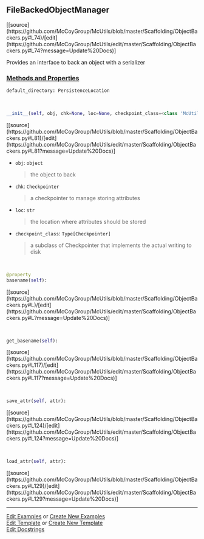 ## <a id="McUtils.Scaffolding.ObjectBackers.FileBackedObjectManager">FileBackedObjectManager</a> 
<div class="docs-source-link" markdown="1">
[[source](https://github.com/McCoyGroup/McUtils/blob/master/Scaffolding/ObjectBackers.py#L74)/[edit](https://github.com/McCoyGroup/McUtils/edit/master/Scaffolding/ObjectBackers.py#L74?message=Update%20Docs)]
</div>

Provides an interface to back an object with
a serializer

<div class="collapsible-section">
 <div class="collapsible-section collapsible-section-header" markdown="1">
 
### <a class="collapse-link" data-toggle="collapse" href="#methods">Methods and Properties</a> <a class="float-right" data-toggle="collapse" href="#methods"><i class="fa fa-chevron-down"></i></a>

 </div>
 <div class="collapsible-section collapsible-section-body collapse" id="methods" markdown="1">

```python
default_directory: PersistenceLocation
```
<a id="McUtils.Scaffolding.ObjectBackers.FileBackedObjectManager.__init__" class="docs-object-method">&nbsp;</a> 
```python
__init__(self, obj, chk=None, loc=None, checkpoint_class=<class 'McUtils.Scaffolding.Checkpointing.NumPyCheckpointer'>): 
```
<div class="docs-source-link" markdown="1">
[[source](https://github.com/McCoyGroup/McUtils/blob/master/Scaffolding/ObjectBackers.py#L81)/[edit](https://github.com/McCoyGroup/McUtils/edit/master/Scaffolding/ObjectBackers.py#L81?message=Update%20Docs)]
</div>


- `obj`: `object`
    >the object to back
- `chk`: `Checkpointer`
    >a checkpointer to manage storing attributes
- `loc`: `str`
    >the location where attributes should be stored
- `checkpoint_class`: `Type[Checkpointer]`
    >a subclass of Checkpointer that implements the actual writing to disk

<a id="McUtils.Scaffolding.ObjectBackers.FileBackedObjectManager.basename" class="docs-object-method">&nbsp;</a> 
```python
@property
basename(self): 
```
<div class="docs-source-link" markdown="1">
[[source](https://github.com/McCoyGroup/McUtils/blob/master/Scaffolding/ObjectBackers.py#L)/[edit](https://github.com/McCoyGroup/McUtils/edit/master/Scaffolding/ObjectBackers.py#L?message=Update%20Docs)]
</div>

<a id="McUtils.Scaffolding.ObjectBackers.FileBackedObjectManager.get_basename" class="docs-object-method">&nbsp;</a> 
```python
get_basename(self): 
```
<div class="docs-source-link" markdown="1">
[[source](https://github.com/McCoyGroup/McUtils/blob/master/Scaffolding/ObjectBackers.py#L117)/[edit](https://github.com/McCoyGroup/McUtils/edit/master/Scaffolding/ObjectBackers.py#L117?message=Update%20Docs)]
</div>

<a id="McUtils.Scaffolding.ObjectBackers.FileBackedObjectManager.save_attr" class="docs-object-method">&nbsp;</a> 
```python
save_attr(self, attr): 
```
<div class="docs-source-link" markdown="1">
[[source](https://github.com/McCoyGroup/McUtils/blob/master/Scaffolding/ObjectBackers.py#L124)/[edit](https://github.com/McCoyGroup/McUtils/edit/master/Scaffolding/ObjectBackers.py#L124?message=Update%20Docs)]
</div>

<a id="McUtils.Scaffolding.ObjectBackers.FileBackedObjectManager.load_attr" class="docs-object-method">&nbsp;</a> 
```python
load_attr(self, attr): 
```
<div class="docs-source-link" markdown="1">
[[source](https://github.com/McCoyGroup/McUtils/blob/master/Scaffolding/ObjectBackers.py#L129)/[edit](https://github.com/McCoyGroup/McUtils/edit/master/Scaffolding/ObjectBackers.py#L129?message=Update%20Docs)]
</div>

 </div>
</div>




___

[Edit Examples](https://github.com/McCoyGroup/McUtils/edit/gh-pages/ci/examples/McUtils/Scaffolding/ObjectBackers/FileBackedObjectManager.md) or 
[Create New Examples](https://github.com/McCoyGroup/McUtils/new/gh-pages/?filename=ci/examples/McUtils/Scaffolding/ObjectBackers/FileBackedObjectManager.md) <br/>
[Edit Template](https://github.com/McCoyGroup/McUtils/edit/gh-pages/ci/docs/McUtils/Scaffolding/ObjectBackers/FileBackedObjectManager.md) or 
[Create New Template](https://github.com/McCoyGroup/McUtils/new/gh-pages/?filename=ci/docs/templates/McUtils/Scaffolding/ObjectBackers/FileBackedObjectManager.md) <br/>
[Edit Docstrings](https://github.com/McCoyGroup/McUtils/edit/master/Scaffolding/ObjectBackers.py#L74?message=Update%20Docs)
